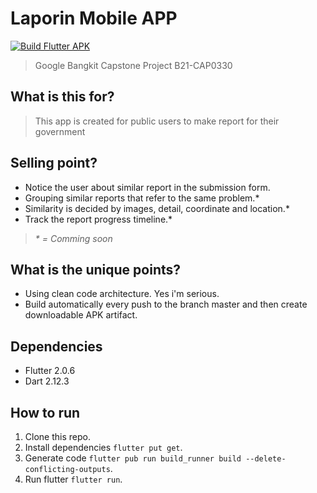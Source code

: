 # Laporin Mobile APP

[![Build Flutter APK](https://github.com/laporin/frontend_app_public/actions/workflows/flutter.yml/badge.svg)](https://github.com/laporin/frontend_app_public/actions/workflows/flutter.yml)

> Google Bangkit Capstone Project B21-CAP0330

## What is this for?

> This app is created for public users to make report for their government

## Selling point?

* Notice the user about similar report in the submission form.
* Grouping similar reports that refer to the same problem.*
* Similarity is decided by images, detail, coordinate and location.*
* Track the report progress timeline.*

> _* = Comming soon_
## What is the unique points?

* Using clean code architecture. Yes i'm serious.
* Build automatically every push to the branch master and then create downloadable APK artifact.

## Dependencies

* Flutter 2.0.6
* Dart 2.12.3

## How to run

1. Clone this repo.
2. Install dependencies `flutter put get`.
3. Generate code `flutter pub run build_runner build --delete-conflicting-outputs`.
4. Run flutter `flutter run`.
